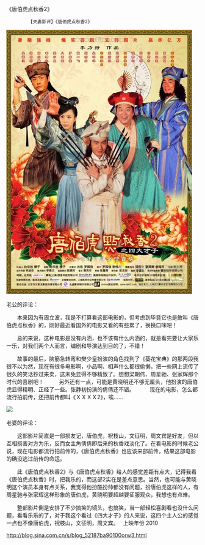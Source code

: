 《唐伯虎点秋香2》

			【夫妻影评】《唐伯虎点秋香2》

![](./img/52187ba9t76026349b8fe&690.jpg)

老公的评论：
 

　　本来因为有周立波，我是不打算看这部电影的，但考虑到毕竟它也是敢叫《唐伯虎点秋香》的，刚好最近看国外的电影又看的有些累了，换换口味吧！
 

　　总的来说，这种电影是没有内涵，也不该有什么内涵的，就是看完要让大家乐一乐，对我们两个人而言，编剧和导演达到目的了，不错！
 

　　故事的最后，脑筋急转弯和樊少皇扮演的角色找到了《葵花宝典》的那两段我很不以为然，现在有很多电影啊，小品啊、相声什么都很偷懒，把一些网上流传了很久的笑话抄过来卖，这未免显得不够精致了。想想梁朝伟、周星驰、张家辉那个时代的喜剧吧！
 
　　另外还有一点，可能是黄晓明还不够无厘头，他扮演的唐伯虎显得精明、正经了一些。张静初扮演的倩倩还不错。
 
　　现在的电影，怎么都流行拍前传，还把前传都叫《ＸＸＸＸ2》，唉……
 

![](./img/52187ba9t9c17e3334af9&690.jpg)

老婆的评论：
 

　　这部影片简直是一部损友记，唐伯虎，祝枝山，文征明，周文宾是好友，但以互相损害对方为乐，反而女主角倩倩即后来的秋香戏淡化了。在看电影的时候老公说，现在电影都流行拍前传的，《唐伯虎点秋香》也应该来部前传，结果这部电影的确没逃过前传的命运。
 

　　此《唐伯虎点秋香2》与《唐伯虎点秋香》给人的感觉差距有点大，记得我看《唐伯虎点秋香》时，把我乐的，而这部2实在是差点意思。当然，也可能与黄晓明这个演员本身有点关系，我觉得他扮酷扮帅都没有问题，扮唐伯虎这样的人，有周星驰与张家辉这样形象的唐伯虎，黄晓明要超越要征服观众，我想也有点难。
 

　　整部影片倒是安排了不少搞笑的镜头，也搞笑，当一部轻松喜剧看也没什么问题，看看乐乐的了，对于我这个看过《四大才子》的人来说，这四个主人公的感觉一点也不像唐伯虎，祝枝山，文征明，周文宾。
 
上映年份
2010							
		
http://blog.sina.com.cn/s/blog_52187ba90100orw3.html
